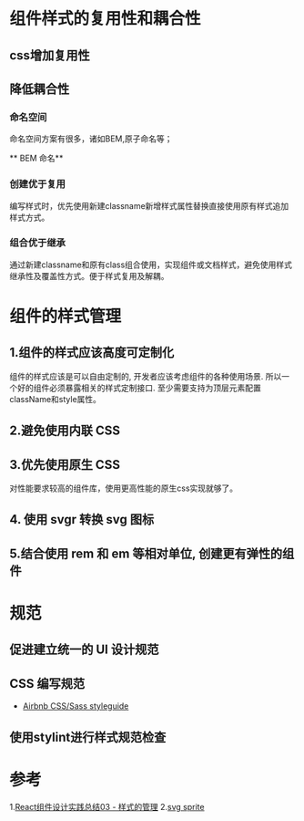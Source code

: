 # 组件样式的复用性和耦合性

## css增加复用性

## 降低耦合性

### 命名空间

命名空间方案有很多，诸如BEM,原子命名等；

** BEM 命名**

### 创建优于复用

编写样式时，优先使用新建classname新增样式属性替换直接使用原有样式追加样式方式。


### 组合优于继承

通过新建classname和原有class组合使用，实现组件或文档样式，避免使用样式继承性及覆盖性方式。便于样式复用及解耦。


# 组件的样式管理

## 1.组件的样式应该高度可定制化

组件的样式应该是可以自由定制的, 开发者应该考虑组件的各种使用场景. 所以一个好的组件必须暴露相关的样式定制接口. 至少需要支持为顶层元素配置className和style属性。

## 2.避免使用内联 CSS

## 3.优先使用原生 CSS

对性能要求较高的组件库，使用更高性能的原生css实现就够了。

## 4. 使用 svgr 转换 svg 图标

## 5.结合使用 rem 和 em 等相对单位, 创建更有弹性的组件



# 规范

## 促进建立统一的 UI 设计规范

## CSS 编写规范

- [Airbnb CSS/Sass styleguide](https://github.com/airbnb/css)

## 使用stylint进行样式规范检查

# 参考

1.[React组件设计实践总结03 - 样式的管理](https://juejin.im/post/5cdad9c7f265da039b08915d)
2.[svg sprite](https://github.com/jkphl/svg-sprite)


